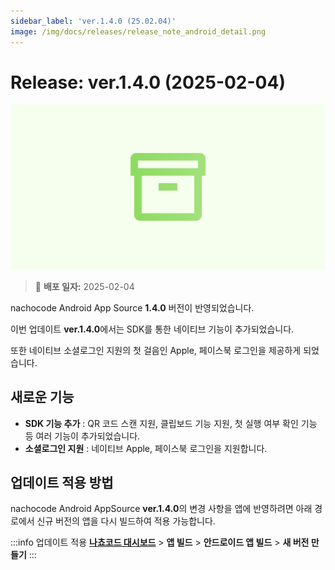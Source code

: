 ```yaml
---
sidebar_label: 'ver.1.4.0 (25.02.04)'
image: /img/docs/releases/release_note_android_detail.png
---
```


# Release: ver.1.4.0 (2025-02-04)

![android_detail](../../../../../static/img/docs/releases/release_note_android_detail.png)

> 🔔 **배포 일자:** 2025-02-04

nachocode Android App Source **1.4.0** 버전이 반영되었습니다.

이번 업데이트 **ver.1.4.0**에서는 SDK를 통한 네이티브 기능이 추가되었습니다.

또한 네이티브 소셜로그인 지원의 첫 걸음인 Apple, 페이스북 로그인을 제공하게 되었습니다.

## 새로운 기능

- **SDK 기능 추가** : QR 코드 스캔 지원, 클립보드 기능 지원, 첫 실행 여부 확인 기능 등 여러 기능이 추가되었습니다.
- **소셜로그인 지원** : 네이티브 Apple, 페이스북 로그인을 지원합니다.

## 업데이트 적용 방법

nachocode Android AppSource **ver.1.4.0**의 변경 사항을 앱에 반영하려면 아래 경로에서 신규 버전의 앱을 다시 빌드하여 적용 가능합니다.

:::info 업데이트 적용
[**나쵸코드 대시보드**](https://nachocode.io/?utm_source=docs&utm_medium=documentation&utm_campaign=devguide) > **앱 빌드** > **안드로이드 앱 빌드** > **새 버전 만들기**
:::
